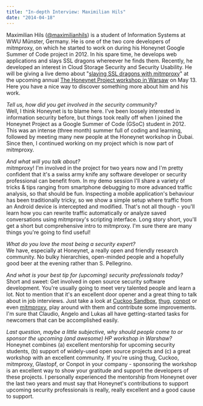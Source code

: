 ```yaml
---
title: "In-depth Interview: Maximilian Hils"
date: "2014-04-18"
---
```


Maximilian Hils ([@maximilianhils](https://twitter.com/maximilianhils)) is a student of Information Systems at WWU Münster, Germany. He is one of the two core developers of mitmproxy, on which he started to work on during his Honeynet Google Summer of Code project in 2012. In his spare time, he develops web applications and slays SSL dragons whereever he finds them. Recently, he developed an interest in Cloud Storage Security and Security Usability. He will be giving a live demo about "[slaying SSL dragons with mitmproxy](http://warsaw2014.honeynet.org/briefings.html#demo5)" at the upcoming annual [The Honeynet Project workshop in Warsaw](http://warsaw2014.honeynet.org/) on May 13. Here you have a nice way to discover something more about him and his work.  
  
_Tell us, how did you get involved in the security community?_  
Well, I think Honeynet is to blame here. I've been loosely interested in information security before, but things took really off when I joined the Honeynet Project as a Google Summer of Code (GSoC) student in 2012. This was an intense (three month) summer full of coding and learning, followed by meeting many new people at the Honeynet workshop in Dubai. Since then, I continued working on my project which is now part of mitmproxy.  
  
_And what will you talk about?_  
mitmproxy! I'm involved in the project for two years now and I'm pretty confident that it's a swiss army knife any software developer or security professional can benefit from. In my demo session I'll share a variety of tricks & tips ranging from smartphone debugging to more advanced traffic analysis, so that should be fun. Inspecting a mobile application's behaviour has been traditionally tricky, so we show a simple setup where traffic from an Android device is intercepted and modified. That's not all though - you'll learn how you can rewrite traffic automatically or analyze saved conversations using mitmproxy's scripting interface. Long story short, you'll get a short but comprehensive intro to mitmproxy. I'm sure there are many things you're going to find useful!  
  
_What do you love the most being a security expert?_  
We have, especially at Honeynet, a really open and friendly research community. No bulky hierarchies, open-minded people and a hopefully good beer at the evening rather than S. Pellegrino.  
  
_And what is your best tip for (upcoming) security professionals today?_  
Short and sweet: Get involved in open source security software development. You're usually going to meet very talented people and learn a lot. Not to mention that it's an excellent door opener and a great thing to talk about in job interviews. Just take a look at [Cuckoo Sandbox](http://www.cuckoosandbox.org/), [thug](http://buffer.github.io/thug/), [conpot](http://conpot.org/) or even [mitmproxy](http://mitmproxy.org/), play around with them and contribute some improvements. I'm sure that Claudio, Angelo and Lukas all have getting-started tasks for newcomers that can be accomplished easily.  
  
_Last question, maybe a little subjective, why should people come to or sponsor the upcoming (and awesome) HP workshop in Warshaw?_  
Honeynet combines (a) excellent mentorship for upcoming security students, (b) support of widely-used open source projects and (c) a great workshop with an excellent community. If you're using thug, Cuckoo, mitmproxy, Glastopf, or Conpot in your company - sponsoring the workshop is an excellent way to show your gratitude and support the developers of these projects. I personally experienced the mentorship from Honeynet over the last two years and must say that Honeynet's contributions to support upcoming security professionals is really, really excellent and a good cause to support.
